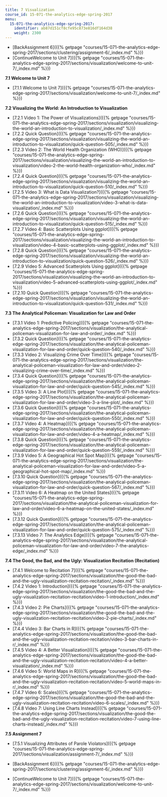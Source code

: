 ```yaml
---
title: 7 Visualization
course_id: 15-071-the-analytics-edge-spring-2017
menu:
  15-071-the-analytics-edge-spring-2017:
    identifier: ab87d151cf8cfe95c873e816df164d38
    weight: 2300
---
```

*   [BackAssignment 6]({{% getpage "courses/15-071-the-analytics-edge-spring-2017/sections/clustering/assignment-6/_index.md" %}})
*   [ContinueWelcome to Unit 7]({{% getpage "courses/15-071-the-analytics-edge-spring-2017/sections/visualization/welcome-to-unit-7/_index.md" %}})

**7.1 Welcome to Unit 7**

*   [7.1.1 Welcome to Unit 7]({{% getpage "courses/15-071-the-analytics-edge-spring-2017/sections/visualization/welcome-to-unit-7/_index.md" %}})

**7.2 Visualizing the World: An Introduction to Visualization**

*   [7.2.1 Video 1: The Power of Visualizations]({{% getpage "courses/15-071-the-analytics-edge-spring-2017/sections/visualization/visualizing-the-world-an-introduction-to-visualization/_index.md" %}})
*   [7.2.2 Quick Question]({{% getpage "courses/15-071-the-analytics-edge-spring-2017/sections/visualization/visualizing-the-world-an-introduction-to-visualization/quick-question-505/_index.md" %}})
*   [7.2.3 Video 2: The World Health Organization (WHO)]({{% getpage "courses/15-071-the-analytics-edge-spring-2017/sections/visualization/visualizing-the-world-an-introduction-to-visualization/video-2-the-world-health-organization-who/_index.md" %}})
*   [7.2.4 Quick Question]({{% getpage "courses/15-071-the-analytics-edge-spring-2017/sections/visualization/visualizing-the-world-an-introduction-to-visualization/quick-question-510/_index.md" %}})
*   [7.2.5 Video 3: What is Data Visualization?]({{% getpage "courses/15-071-the-analytics-edge-spring-2017/sections/visualization/visualizing-the-world-an-introduction-to-visualization/video-3-what-is-data-visualization/_index.md" %}})
*   [7.2.6 Quick Question]({{% getpage "courses/15-071-the-analytics-edge-spring-2017/sections/visualization/visualizing-the-world-an-introduction-to-visualization/quick-question-515/_index.md" %}})
*   [7.2.7 Video 4: Basic Scatterplots Using ggplot]({{% getpage "courses/15-071-the-analytics-edge-spring-2017/sections/visualization/visualizing-the-world-an-introduction-to-visualization/video-4-basic-scatterplots-using-ggplot/_index.md" %}})
*   [7.2.8 Quick Question]({{% getpage "courses/15-071-the-analytics-edge-spring-2017/sections/visualization/visualizing-the-world-an-introduction-to-visualization/quick-question-526/_index.md" %}})
*   [7.2.9 Video 5: Advanced Scatterplots Using ggplot]({{% getpage "courses/15-071-the-analytics-edge-spring-2017/sections/visualization/visualizing-the-world-an-introduction-to-visualization/video-5-advanced-scatterplots-using-ggplot/_index.md" %}})
*   [7.2.10 Quick Question]({{% getpage "courses/15-071-the-analytics-edge-spring-2017/sections/visualization/visualizing-the-world-an-introduction-to-visualization/quick-question-531/_index.md" %}})

**7.3 The Analytical Policeman: Visualization for Law and Order**

*   [7.3.1 Video 1: Predictive Policing]({{% getpage "courses/15-071-the-analytics-edge-spring-2017/sections/visualization/the-analytical-policeman-visualization-for-law-and-order/_index.md" %}})
*   [7.3.2 Quick Question]({{% getpage "courses/15-071-the-analytics-edge-spring-2017/sections/visualization/the-analytical-policeman-visualization-for-law-and-order/quick-question-540/_index.md" %}})
*   [7.3.3 Video 2: Visualizing Crime Over Time]({{% getpage "courses/15-071-the-analytics-edge-spring-2017/sections/visualization/the-analytical-policeman-visualization-for-law-and-order/video-2-visualizing-crime-over-time/_index.md" %}})
*   [7.3.4 Quick Question]({{% getpage "courses/15-071-the-analytics-edge-spring-2017/sections/visualization/the-analytical-policeman-visualization-for-law-and-order/quick-question-545/_index.md" %}})
*   [7.3.5 Video 3: A Line Plot]({{% getpage "courses/15-071-the-analytics-edge-spring-2017/sections/visualization/the-analytical-policeman-visualization-for-law-and-order/video-3-a-line-plot/_index.md" %}})
*   [7.3.6 Quick Question]({{% getpage "courses/15-071-the-analytics-edge-spring-2017/sections/visualization/the-analytical-policeman-visualization-for-law-and-order/quick-question-550/_index.md" %}})
*   [7.3.7 Video 4: A Heatmap]({{% getpage "courses/15-071-the-analytics-edge-spring-2017/sections/visualization/the-analytical-policeman-visualization-for-law-and-order/video-4-a-heatmap/_index.md" %}})
*   [7.3.8 Quick Question]({{% getpage "courses/15-071-the-analytics-edge-spring-2017/sections/visualization/the-analytical-policeman-visualization-for-law-and-order/quick-question-559/_index.md" %}})
*   [7.3.9 Video 5: A Geographical Hot Spot Map]({{% getpage "courses/15-071-the-analytics-edge-spring-2017/sections/visualization/the-analytical-policeman-visualization-for-law-and-order/video-5-a-geographical-hot-spot-map/_index.md" %}})
*   [7.3.10 Quick Question]({{% getpage "courses/15-071-the-analytics-edge-spring-2017/sections/visualization/the-analytical-policeman-visualization-for-law-and-order/quick-question-567/_index.md" %}})
*   [7.3.11 Video 6: A Heatmap on the United States]({{% getpage "courses/15-071-the-analytics-edge-spring-2017/sections/visualization/the-analytical-policeman-visualization-for-law-and-order/video-6-a-heatmap-on-the-united-states/_index.md" %}})
*   [7.3.12 Quick Question]({{% getpage "courses/15-071-the-analytics-edge-spring-2017/sections/visualization/the-analytical-policeman-visualization-for-law-and-order/quick-question-575/_index.md" %}})
*   [7.3.13 Video 7: The Analytics Edge]({{% getpage "courses/15-071-the-analytics-edge-spring-2017/sections/visualization/the-analytical-policeman-visualization-for-law-and-order/video-7-the-analytics-edge/_index.md" %}})

**7.4 The Good, the Bad, and the Ugly: Visualization Recitation (Recitation)**

*   [7.4.1 Welcome to Recitation 7]({{% getpage "courses/15-071-the-analytics-edge-spring-2017/sections/visualization/the-good-the-bad-and-the-ugly-visualization-recitation-recitation/_index.md" %}})
*   [7.4.2 Video 1: Introduction]({{% getpage "courses/15-071-the-analytics-edge-spring-2017/sections/visualization/the-good-the-bad-and-the-ugly-visualization-recitation-recitation/video-1-introduction/_index.md" %}})
*   [7.4.3 Video 2: Pie Charts]({{% getpage "courses/15-071-the-analytics-edge-spring-2017/sections/visualization/the-good-the-bad-and-the-ugly-visualization-recitation-recitation/video-2-pie-charts/_index.md" %}})
*   [7.4.4 Video 3: Bar Charts in R]({{% getpage "courses/15-071-the-analytics-edge-spring-2017/sections/visualization/the-good-the-bad-and-the-ugly-visualization-recitation-recitation/video-3-bar-charts-in-r/_index.md" %}})
*   [7.4.5 Video 4: A Better Visualization]({{% getpage "courses/15-071-the-analytics-edge-spring-2017/sections/visualization/the-good-the-bad-and-the-ugly-visualization-recitation-recitation/video-4-a-better-visualization/_index.md" %}})
*   [7.4.6 Video 5: World Maps in R]({{% getpage "courses/15-071-the-analytics-edge-spring-2017/sections/visualization/the-good-the-bad-and-the-ugly-visualization-recitation-recitation/video-5-world-maps-in-r/_index.md" %}})
*   [7.4.7 Video 6: Scales]({{% getpage "courses/15-071-the-analytics-edge-spring-2017/sections/visualization/the-good-the-bad-and-the-ugly-visualization-recitation-recitation/video-6-scales/_index.md" %}})
*   [7.4.8 Video 7: Using Line Charts Instead]({{% getpage "courses/15-071-the-analytics-edge-spring-2017/sections/visualization/the-good-the-bad-and-the-ugly-visualization-recitation-recitation/video-7-using-line-charts-instead/_index.md" %}})

**7.5 Assignment 7**

*   [7.5.1 Visualizing Attributes of Parole Violators]({{% getpage "courses/15-071-the-analytics-edge-spring-2017/sections/visualization/assignment-7/_index.md" %}})

*   [BackAssignment 6]({{% getpage "courses/15-071-the-analytics-edge-spring-2017/sections/clustering/assignment-6/_index.md" %}})
*   [ContinueWelcome to Unit 7]({{% getpage "courses/15-071-the-analytics-edge-spring-2017/sections/visualization/welcome-to-unit-7/_index.md" %}})